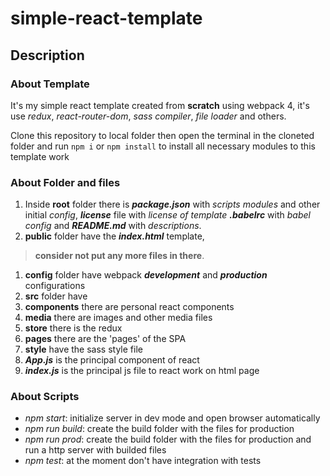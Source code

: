 # simple-react-template

## Description

### About Template
It's my simple react template created from **scratch** using webpack 4, it's use _redux_, _react-router-dom_, _sass compiler_, _file loader_ and others.

Clone this repository to local folder then open the terminal in the cloneted folder and run `npm i` or `npm install` to install all necessary modules to this template work 

### About Folder and files
1. Inside __root__ folder there is __*package.json*__ with *scripts* *modules* and other initial *config*, __*license*__ file with *license of template* __*.babelrc*__ with *babel config* and __*README.md*__ with *descriptions*.
1. __public__ folder have the __*index.html*__ template,
  > __consider not put any more files in there__.
1. __config__ folder have webpack __*development*__ and __*production*__ configurations
1. __src__ folder have
  1. __components__ there are personal react components
  1. __media__ there are images and other media files
  1. __store__ there is the redux
  1. __pages__ there are the 'pages' of the SPA
  1. __style__ have the sass style file
  1. __*App.js*__ is the principal component of react
  1. __*index.js*__ is the principal js file to react work on html page
  
### About Scripts
- _npm start_: initialize server in dev mode and open browser automatically
- _npm run build_: create the build folder with the files for production
- _npm run prod_: create the build folder with the files for production and run a http server with builded files
- _npm test_: at the moment don't have integration with tests
